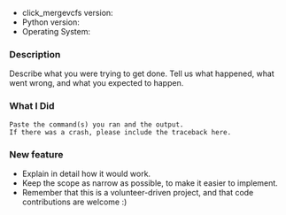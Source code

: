 * click_mergevcfs version:
* Python version:
* Operating System:

### Description

Describe what you were trying to get done.
Tell us what happened, what went wrong, and what you expected to happen.

### What I Did

```
Paste the command(s) you ran and the output.
If there was a crash, please include the traceback here.
```

### New feature

- Explain in detail how it would work.
- Keep the scope as narrow as possible, to make it easier to implement.
- Remember that this is a volunteer-driven project, and that code contributions are welcome :)
